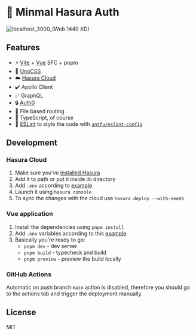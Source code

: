 # :mechanical_arm: Minmal Hasura Auth

![localhost_3000_(Web 1440 XD)](https://user-images.githubusercontent.com/70956582/233124261-ff308a30-e40c-4918-8c42-737de6e70d16.png)

## Features

- :zap: [Vite](https://vitejs.dev/) + [Vue](https://vuejs.org/) SFC + pnpm
- :art: [UnoCSS](https://unocss.dev/)
- :cloud: [Hasura Cloud](https://hasura.io/)
- :heavy_check_mark: Apollo Client
- :white_check_mark: GraphQL
- :lock: [Auth0](https://auth0.com/)
- :file_folder: File based routing
- :muscle: TypeScript, of course
- :wrench: [ESLint](https://eslint.org/) to style the code with [`antfu/eslint-config`](https://github.com/antfu/eslint-config)

## Development

### Hasura Cloud
1. Make sure you've [installed Hasura](https://github.com/hasura/graphql-engine/releases)
1. Add it to path or put it inside `db` directory
1. Add `.env` according to [example](https://github.com/e3stpavel/minimal-hasura-auth/blob/main/db/.env.example)
1. Launch it using `hasura console`
1. To sync the changes with the cloud use `hasura deploy --with-seeds`

### Vue application
1. Install the dependencies using `pnpm install`
2. Add `.env` variables according to this [example](https://github.com/e3stpavel/minimal-hasura-auth/blob/main/.env.example).
3. Basically you're ready to go: 
   - `pnpm dev` - dev server
   - `pnpm build` - typecheck and build
   - `pnpm preview` - preview the build locally

### GitHub Actions
Automatic on push branch `main` action is disabled, therefore you should go to the actions tab and trigger the deployment manually.

## License
MIT
